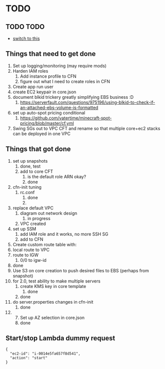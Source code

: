 # TODO

## TODO TODO
* [switch to this](https://github.com/todomd/todo.md)
  
## Things that need to get done
1. Set up logging/monitoring (may require mods)
2. Harden IAM roles
   1. Add instance profile to CFN
   2. figure out what I need to create roles in CFN
3. Create app run user
4. create EC2 keypair in core.json
5. document blkid trickery greatly simplifying EBS business :D 
   1. https://serverfault.com/questions/975196/using-blkid-to-check-if-an-attached-ebs-volume-is-formatted
6. set up auto-spot pricing conditional
   1. https://github.com/vatertime/minecraft-spot-pricing/blob/master/cf.yml
8. Swing SGs out to VPC CFT and rename so that multiple core+ec2 stacks can be deployed in one VPC
   
## Things that got done
1. set up snapshots
   1. done, test
   2. add to core CFT
      1. is the default role ARN okay?
      2. done
2. cfn-init tuning
   1. rc.conf
      1. done
      2. 
3. replace default VPC 
   1. diagram out network design
      1. in progress
   2. VPC created
4. set up SSM
    1.  add IAM role and it works, no more SSH SG
    2.  add to CFN
5.  Create custom route table with:
   1. local route to VPC
   2. route to IGW
      1. 0/0 to igw-id
   3. done
6. Use S3 on core creation to push desired files to EBS (perhaps from snapshot)
7. for 2.0, test ability to make multiple servers
   1. create KMS key in core template
      1. done
   2. done
8. do server.properties changes in cfn-init
   1. done
9. 7. Set up AZ selection in core.json
   1. done


## Start/stop Lambda dummy request 
```
{
  "ec2-id": "i-0014e5fa657f8d541",
  "action": "start"
}
```